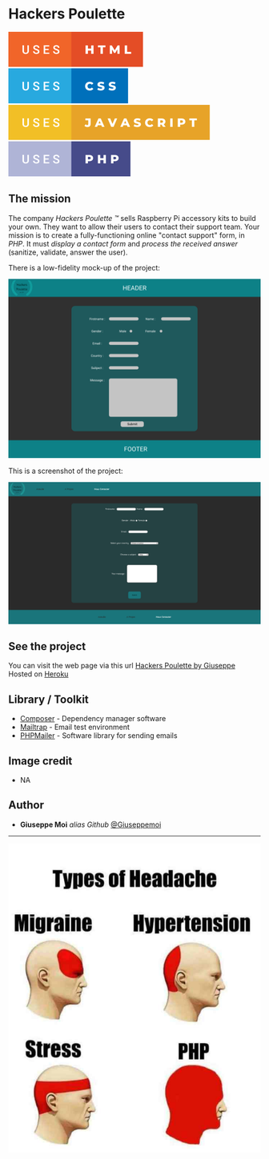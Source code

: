 # Hackers Poulette

[![forthebadge](img_readme/uses-html.svg)](https://forthebadge.com)
[![forthebadge](img_readme/uses-css.svg)](https://forthebadge.com)
[![forthebadge](img_readme/uses-javascript.svg)](https://forthebadge.com)
[![forthebadge](img_readme/uses-php.svg)](https://forthebadge.com)

## The mission

The company _Hackers Poulette ™_ sells Raspberry Pi accessory kits to build
your own. They want to allow their users to contact their support team. Your
mission is to create a fully-functioning online "contact support" form, in *PHP*. 
It must *display a contact form* and *process the received answer* (sanitize, validate, answer the user).

There is a low-fidelity mock-up of the project:

![Mockup](img_readme/Hackers_Poulette_Contact.png)

This is a screenshot of the project:

![Preview](img_readme/Screenshot_Hackers_Poulette_Contact.png)

## See the project

You can visit the web page via this url [Hackers Poulette by Giuseppe](https://hacker-poulette-form.herokuapp.com/)<br>
Hosted on [Heroku](https://www.heroku.com/)

## Library / Toolkit
* [Composer](https://getcomposer.org/) - Dependency manager software
* [Mailtrap](https://mailtrap.io/) - Email test environment
* [PHPMailer](https://github.com/PHPMailer/PHPMailer) - Software library for sending emails

## Image credit
* NA

## Author
* **Giuseppe Moi** _alias Github_ [@Giuseppemoi](https://github.com/Giuseppemoi)

<hr>

![PHP meme](img_readme/Headache.jpeg)